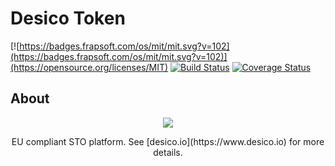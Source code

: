 # Desico Token

[![https://badges.frapsoft.com/os/mit/mit.svg?v=102](https://badges.frapsoft.com/os/mit/mit.svg?v=102)](https://opensource.org/licenses/MIT)
[![Build Status](https://travis-ci.org/Desico/desico-token.svg?branch=master)](https://travis-ci.org/Desico/desico-token)
[![Coverage Status](https://coveralls.io/repos/github/Desico/desico-token/badge.svg?branch=master)](https://coveralls.io/github/Desico/desico-token?branch=master)

## About

<p align="center">
  <img src="https://www.desico.io/images/logo.png">
</p>
<p align="center">
  EU compliant STO platform. See [desico.io](https://www.desico.io) for more details.
</p>
